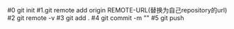 #0 git init
#1.git remote add origin REMOTE-URL(替换为自己repository的url)
#2 git remote -v
#3 git add .
#4 git commit -m ""
#5 git push
